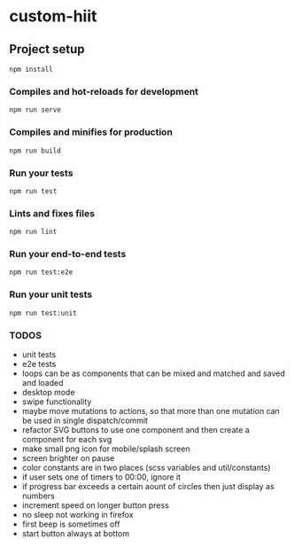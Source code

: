 # custom-hiit

## Project setup
```
npm install
```

### Compiles and hot-reloads for development
```
npm run serve
```

### Compiles and minifies for production
```
npm run build
```

### Run your tests
```
npm run test
```

### Lints and fixes files
```
npm run lint
```

### Run your end-to-end tests
```
npm run test:e2e
```

### Run your unit tests
```
npm run test:unit
```

### TODOS
- unit tests
- e2e tests
- loops can be as components that can be mixed and matched and saved and loaded
- desktop mode
- swipe functionality
- maybe move mutations to actions, so that more than one mutation can be used in single dispatch/commit
- refactor SVG buttons to use one component and then create a component for each svg
- make small png icon for mobile/splash screen
- screen brighter on pause
- color constants are in two places (scss variables and util/constants)
- if user sets one of timers to 00:00, ignore it
- if progress bar exceeds a certain aount of circles then just display as numbers
- increment speed on longer button press
- no sleep not working in firefox
- first beep is sometimes off
- start button always at bottom